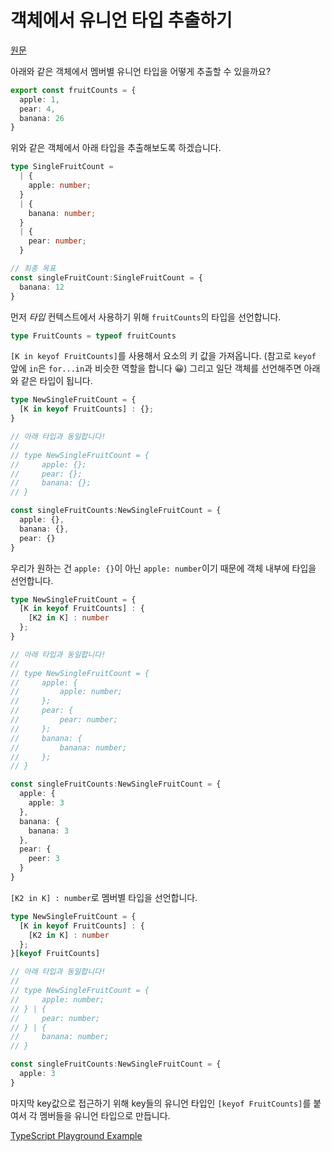 # 객체에서 유니언 타입 추출하기

[원문](https://twitter.com/mpocock1/status/1497262298368409605?s=20&t=oez-3xavZMDYePJp5sVHEw)

아래와 같은 객체에서 멤버별 유니언 타입을 어떻게 추출할 수 있을까요?

```ts
export const fruitCounts = {
  apple: 1,
  pear: 4, 
  banana: 26
}
```
위와 같은 객체에서 아래 타입을 추출해보도록 하겠습니다.

```ts
type SingleFruitCount = 
  | {
    apple: number;
  }
  | {
    banana: number;
  }
  | {
    pear: number;
  }

// 최종 목표
const singleFruitCount:SingleFruitCount = {
  banana: 12
}
```

먼저 _타입_ 컨텍스트에서 사용하기 위해 `fruitCounts`의 타입을 선언합니다.

```ts
type FruitCounts = typeof fruitCounts
```

`[K in keyof FruitCounts]`를 사용해서 요소의 키 값을 가져옵니다. (참고로 `keyof` 앞에 `in`은 `for...in`과 비슷한 역할을 합니다 😀)
그리고 일단 객체를 선언해주면 아래와 같은 타입이 됩니다.

```ts
type NewSingleFruitCount = {
  [K in keyof FruitCounts] : {};
}

// 아래 타입과 동일합니다!
//
// type NewSingleFruitCount = {
//     apple: {};
//     pear: {};
//     banana: {};
// }

const singleFruitCounts:NewSingleFruitCount = {
  apple: {},
  banana: {},
  pear: {}
}
```

우리가 원하는 건 `apple: {}`이 아닌 `apple: number`이기 때문에 객체 내부에 타입을 선언합니다.

```ts
type NewSingleFruitCount = {
  [K in keyof FruitCounts] : {
    [K2 in K] : number
  };
}

// 아래 타입과 동일합니다!
//
// type NewSingleFruitCount = {
//     apple: {
//         apple: number;
//     };
//     pear: {
//         pear: number;
//     };
//     banana: {
//         banana: number;
//     };
// }

const singleFruitCounts:NewSingleFruitCount = {
  apple: {
    apple: 3
  },
  banana: {
    banana: 3
  },
  pear: {
    peer: 3
  }
}
```

`[K2 in K] : number`로 멤버별 타입을 선언합니다.

```ts
type NewSingleFruitCount = {
  [K in keyof FruitCounts] : {
    [K2 in K] : number
  };
}[keyof FruitCounts]

// 아래 타입과 동일합니다!
//
// type NewSingleFruitCount = {
//     apple: number;
// } | {
//     pear: number;
// } | {
//     banana: number;
// }

const singleFruitCounts:NewSingleFruitCount = {
  apple: 3
}
```

마지막 key값으로 접근하기 위해 key들의 유니언 타입인 `[keyof FruitCounts]`를 붙여서 각 멤버들을 유니언 타입으로 만듭니다.

[TypeScript Playground Example](https://www.typescriptlang.org/play?#code/KYDwDg9gTgLgBAYwgOwM7wGZQK4EsYDCE2yMqcAvHAN4BQccAhmGADbABccAjADT1wwwRlC4AWXnAEAjRsjmMuAJgBstAL61aMAJ5C4AZVzIA5uwBiOfERLwqAgD40BDZm05xk2ALbTgUAG4BTQYnOgYGWXl5Li9ffyCGELgwl0FhUU8fP0DgrQB6fMQUdDhUYzNgSzxCYlIOI1MLK1rbSmdCiKiFLm4lWk7NbT1gOGrrOrJ23SEIDDgsGptSci0Z0YA5YAB3Rsrx1tJ28LgAbQBpOGM4AGtgHTmxluWyAF04LhOGC6Ur5Dhzu9Ytl-MEgupTncHvMDi9UK8tEg0PByk0qs9JhwtrsKs0lpNjgI3OwOABmDS0IA)